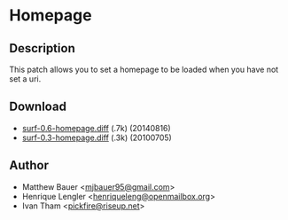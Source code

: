 Homepage
========

Description
-----------

This patch allows you to set a homepage to be loaded when you have not set a uri.

Download
--------

* [surf-0.6-homepage.diff](surf-0.6-homepage.diff) (.7k) (20140816)
* [surf-0.3-homepage.diff](surf-0.3-homepage.diff) (.3k) (20100705)

Author
------

* Matthew Bauer <[mjbauer95@gmail.com](mailto:mjbauer95@gmail.com)>
* Henrique Lengler <[henriqueleng@openmailbox.org](mailto:henriqueleng@openmailbox.org)>
* Ivan Tham <[pickfire@riseup.net](mailto:pickfire@riseup.net)>
